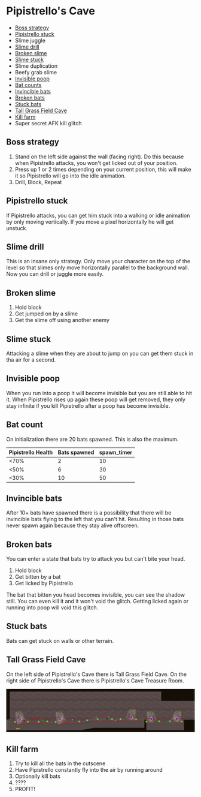 # Pipistrello's Cave

- [Boss strategy](#boss)
- [Pipistrello stuck](#pip-stuck)
- Slime juggle
- [Slime drill](#slime-drill)
- [Broken slime](#slime-glitch)
- [Slime stuck](#slime-stuck)
- Slime duplication
- Beefy grab slime
- [Invisible poop](#poop-invis)
- [Bat counts](#bats)
- [Invincible bats](#bats-invincible)
- [Broken bats](#bats-glitch)
- [Stuck bats](#bats-stuck)
- [Tall Grass Field Cave](#cave)
- [Kill farm](#farm)
- Super secret AFK kill glitch

## <a name="boss"></a>Boss strategy

1. Stand on the left side against the wall (facing right). Do this because when Pipistrello attacks, you won't get licked out of your position.
2. Press up 1 or 2 times depending on your current position, this will make it so Pipistrello will go into the idle animation.
3. Drill, Block, Repeat

## <a name="pip-stuck"></a>Pipistrello stuck

If Pipistrello attacks, you can get him stuck into a walking or idle animation by only moving vertically. If you move a pixel horizontally he will get unstuck.

## <a name="slime-drill"></a>Slime drill

This is an insane only strategy.
Only move your character on the top of the level so that slimes only move horizontally parallel to the background wall. Now you can drill or juggle more easily.

## <a name="slime-glitch"></a>Broken slime

1. Hold block
2. Get jumped on by a slime
3. Get the slime off using another enemy

## <a name="slime-stuck"></a>Slime stuck

Attacking a slime when they are about to jump on you can get them stuck in tha air for a second.

## <a name="poop-invis"></a>Invisible poop

When you run into a poop it will become invisible but you are still able to hit it.
When Pipistrello rises up again these poop will get removed, they only stay infinite if you kill Pipistrello after a poop has become invisible.

## <a name="bats"></a>Bat count

On initialization there are 20 bats spawned. This is also the maximum.

Pipistrello Health|Bats spawned|spawn_timer
---|---|---
<70%|2|10
<50%|6|30
<30%|10|50

## <a name="bats-invincible"></a>Invincible bats

After 10+ bats have spawned there is a possibility that there will be invincible bats flying to the left that you can't hit. Resulting in those bats never spawn again because they stay alive offscreen.

## <a name="bats-glitch"></a>Broken bats

You can enter a state that bats try to attack you but can't bite your head.

1. Hold block
2. Get bitten by a bat
3. Get licked by Pipistrello

The bat that bitten you head becomes invisible, you can see the shadow still. You can even kill it and it won't void the glitch. Getting licked again or running into poop will void this glitch.

## <a name="bats-stuck"></a>Stuck bats

Bats can get stuck on walls or other terrain.

## <a name="cave"></a>Tall Grass Field Cave

On the left side of Pipistrello's Cave there is Tall Grass Field Cave.
On the right side of Pipistrello's Cave there is Pipistrello's Cave Treasure Room.

![Pipistrello's Cave](/Images/PipistrellosCave.png)

## <a name="farm"></a>Kill farm

1. Try to kill all the bats in the cutscene
2. Have Pipistrello constantly fly into the air by running around
3. Optionally kill bats
4. ????
5. PROFIT!
